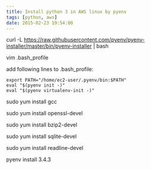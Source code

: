 ```yaml
---
title: Install python 3 in AWS linux by pyenv
tags: [python, aws]
date: 2015-02-23 19:54:00
---
```


curl -L https://raw.githubusercontent.com/pyenv/pyenv-installer/master/bin/pyenv-installer | bash

vim .bash_profile

add following lines to .bash_profile:
```
export PATH="/home/ec2-user/.pyenv/bin:$PATH"
eval "$(pyenv init -)"
eval "$(pyenv virtualenv-init -)"
```

sudo yum install gcc

sudo yum install openssl-devel

sudo yum install bzip2-devel

sudo yum install sqlite-devel

sudo yum install readline-devel

pyenv install 3.4.3
